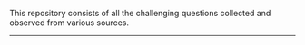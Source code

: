 This repository consists of all the challenging questions collected and observed from various sources. 

----------------------------------------------------------------------------------


